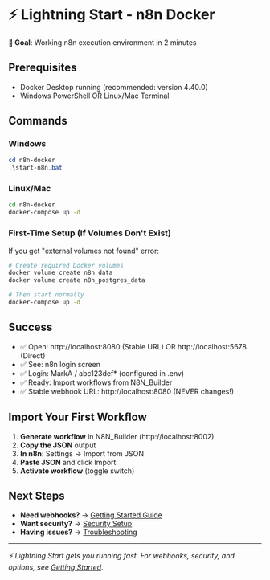 # ⚡ Lightning Start - n8n Docker

**🎯 Goal**: Working n8n execution environment in 2 minutes

## Prerequisites
- Docker Desktop running (recommended: version 4.40.0)
- Windows PowerShell OR Linux/Mac Terminal

## Commands

### Windows
```powershell
cd n8n-docker
.\start-n8n.bat
```

### Linux/Mac
```bash
cd n8n-docker
docker-compose up -d
```

### First-Time Setup (If Volumes Don't Exist)
If you get "external volumes not found" error:
```bash
# Create required Docker volumes
docker volume create n8n_data
docker volume create n8n_postgres_data

# Then start normally
docker-compose up -d
```

## Success
- ✅ Open: http://localhost:8080 (Stable URL) OR http://localhost:5678 (Direct)
- ✅ See: n8n login screen
- ✅ Login: MarkA / abc123def* (configured in .env)
- ✅ Ready: Import workflows from N8N_Builder
- ✅ Stable webhook URL: http://localhost:8080 (NEVER changes!)

## Import Your First Workflow
1. **Generate workflow** in N8N_Builder (http://localhost:8002)
2. **Copy the JSON** output
3. **In n8n**: Settings → Import from JSON
4. **Paste JSON** and click Import
5. **Activate workflow** (toggle switch)

## Next Steps
- **Need webhooks?** → [Getting Started Guide](Documentation/GETTING_STARTED.md)
- **Want security?** → [Security Setup](Documentation/SECURITY.md)
- **Having issues?** → [Troubleshooting](Documentation/TROUBLESHOOTING.md)

---
*⚡ Lightning Start gets you running fast. For webhooks, security, and options, see [Getting Started](Documentation/GETTING_STARTED.md).*

